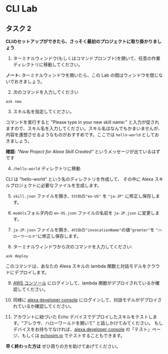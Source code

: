  # CLI Lab
## タスク 2
  **CLIのセットアップができたら、さっそく最初のプロジェクトに取り掛かりましょう**

1. ターミナルウィンドウ(もしくはコマンドプロンプト)を開いて、任意の作業ディレクトリに移動してください。

**ノート:** ターミナルウィンドウを開いたら、この Lab の間はウィンドウを閉じないでおきましょう。

2. 次のコマンドを入力してください 

  ```
ask new
  ```

3. スキル名を指定してください。

コマンドを実行すると "Please type in your new skill name:" と入力が促されますので、スキル名を入力してください。スキル名はなんでもかまいませんが、内容を連想させるようなものがおすすめです。ここでは `hello-world` としておきましょう。

**確認:** *"New Project for Alexa Skill Created"* というメッセージが出ているはずです

4. `/hello-world` ディレクトリに移動

CLI は "hello-world" という名のディレクトリを作成して、 その中に Alexa スキルプロジェクトに必要なファイルを生成します。

5. `skill.json` ファイルを開き、`5行目`の`"en-US"` を `"ja-JP"` に修正し保存します。

6. `models`フォルダ内の `en-US.json` ファイルの名前を `ja-JP.json` に変更します。

7. `ja-JP.json` ファイルを開き、`4行目`の`"invocationName"`の値`"greeter"`を `"ハローワールド"`に修正し保存します。

8. ターミナルウィンドウから次のコマンドを入力してください:

  ```
ask deploy
  ```

このコマンドは、あなたの Alexa スキルの lambda 関数と対話モデルをクラウドにデプロイします。

9. [AWS コンソール](https://aws.amazon.com/lambda/) にログインして、lambda 関数がデプロイされているか確認してください。

10. 同様に [alexa developer console](https://developer.amazon.com/alexa/console/ask) にログインして、対話モデルがデプロイされているか確認してください。

11. アカウントに紐づいた Echo デバイスでデプロイしたスキルをテストします。"アレクサ、ハローワールドを開いて" と話しかけてみてください。 もしデバイスをお持ちでなければ、[alexa developer console](https://developer.amazon.com/alexa/console/ask) の「テスト」ページ、もしくは [echosim.io](https://www.echosim.io) でテストすることもできます。

**早く終わった方は** ぜひ周りの方を助けてあげてください。
